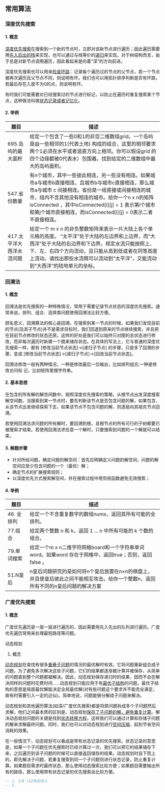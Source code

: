 ## 常用算法

### 深度优先搜索

#### 1. 概念

​     <u>深度优先搜索</u>在搜索到一个新的节点时，立即对该新节点进行遍历；因此遍历需要用<u>先入后出的栈</u>来实现，也可以通过与栈等价的<u>递归</u>来实现。对于树结构而言，由于总是对新节点调用遍历，因此看起来是向着“深”的方向前进。

​    深度优先搜索也可以用来<u>检查环路</u>：记录每个遍历过的节点的父节点，若一个节点被再次遍历且父节点不同，则说明有环。我们也可以用拓扑排序判断是否有环路，若最后存在入度不为0的点，则说明有环。

   有时我们可能需要对已经搜索过的节点进行标记，以防止在遍历时重复搜索某个节点，这种做法叫做<u>状态记录或者记忆化</u>。

#### 2. 举例

| 题目                     | 描述                                                         |
| ------------------------ | ------------------------------------------------------------ |
| 695.岛屿的最大面积       | 给定一个包含了一些0和1的非空二维数组grid。一个岛屿是由一些相邻的1(代表土地) 构成的组合，这里的相邻要求两个1必须在水平或者竖直方向上相邻。你可以假设grid 的四个边缘都被0代表水）包围着。找到给定的二维数组中最大的岛屿面积。 |
| 547.省份数量             | 有n个城市，其中一些彼此相连，另一些没有相连。如果城市a与城市b直接相连，且城市b与城市c直接相连，那么城市a与城市 c 间接相连。省份是一组直接或间接相连的城市，组内不含其他没有相连的城市。给你一个n x n的矩阵isConnected ，其中isConnected[i][j] = 1 表示第i个城市和第j个城市直接相连，而isConnected[i][j] = 0表示二者不直接相连。 |
| 417.太平洋大西洋水流问题 | 给定一个 m x n 的非负整数矩阵来表示一片大陆上各个单元格的高度。 “太平洋”处于大陆的左边界和上边界，而“大西洋”处于大陆的右边界和下边界。规定水流只能按照上、下、左、右四个方向流动，且只能从高到低或者在同等高度上流动。请找出那些水流既可以流动到“太平洋”，又能流动到“大西洋”的陆地单元的坐标。 |



### 回溯法

#### 1. 概念

​	回溯法是优先搜索的一种特殊情况，常用于需要记录节点状态的深度优先搜索。通常来说，排列、组合、选择类问题使用回溯法比较方便。

​    顾名思义，回溯算法的核心是回溯。在搜索到某一节点的时候，如果我们发现目前的节点(及其子节点)并不是需求目标时，我们回退到原来的节点继续搜索，并且把在目前节点修改的状态还原。这样的好处是我们可以始终只对图的总状态进行修改，而非每次遍历时新建一个图来储存状态。在具体的写法上，它与普通的深度优先搜索一样，都有 [修改当前节点状态]→[递归子节点] 的步骤，只是多了回溯的步骤，变成 [修改当前节点状态]→[递归子节点]→[回改当前节点状态]。

​      回溯法修改一般有两种情况，一种是修改最后一位输出，比如排列组合;一种是修改访问标 记，比如矩阵里搜字符串。

#### 2. 基本思想

   在包含的所有解的解空间数中，按照深度优先搜索的策略，从根节点出发深度搜索解空间数。当搜索到某一节点时，要先判断该节点是否包含问题的解，如果包含，从该节点出发继续探索下去，如果该节点不包含问题的解，则逐层向其祖先节点回溯。

​    若使用回溯法求问题的所有解时，要回溯到根，且根节点的所有可行的子树都要已被搜索才结束。若使用回溯法求任意一个解时，只要搜索到问题的一个解就可以结束。

#### 3. 解题步骤

* 针对所给问题，确定问题的解空间：首先应明确定义问题的解空间，问题的解空间应至少包含问题的一个（最优）解；
* 确定节点的扩展搜索规则；
* 以深度优先方式搜索解空间，并在搜索过程中用剪枝函数避免无效搜索；

#### 4. 举例

| 题目        | 描述                                                         |
| ----------- | ------------------------------------------------------------ |
| 46. 全排列  | 给定一个不含重复数字的数组nums，返回其所有可能的全排列。     |
| 77.组合     | 给定两个整数 n 和 k，返回 1 ... n 中所有可能的 k 个数的组合。 |
| 79.单词搜索 | 给定一个m x n二维字符网格board和一个字符串单词word。如果word 存在于网格中，返回true；否则，返回false 。 |
| 51.N皇后    | n皇后问题研究的是如何将n个皇后放置在n×n的棋盘上，并且使皇后彼此之间不能相互攻击。给你一个整数n，返回所有不同的n皇后问题的解决方案 |

### 广度优先搜索

#### 1. 概念

​    广度优先遍历是一层一层进行遍历的，因此需要用先入先出的队列进行遍历。广度优先遍历常用来处理最短路径等问题。







动态规划

1. 概念

​    <u>动态规划</u>在查找有很多<u>重叠子问题</u>的情况的最优解时有效。它将问题重新组合成子问题。为了避免多次解决这些子问题，它们的结果都逐渐被计算并被保存，从简单的问题直到整个问题都被解决。因此，动态规划保存递归时的结果，因而不会在解决同样的问题时花费时间......动态规划只能应用于有<u>最优子结构</u>的问题。最优子结构的意思是局部最优解能决定全局最优解(对有些问题这个要求并不能完全满足，故有时需要引入一定的近似)。简单地说，问题能够分解成子问题来解决。

​    动态规划和其他遍历算法(如深/广度优先搜索)都是将原问题拆成多个子问题然后求解，他们之间最本质的区别是，动态规划<u>保存了子问题的解，避免重复计算</u>。解决动态规划问题的关键是找到<u>状态转移方程</u>，这样我们可以通过计算和存储子问题的解来求解最终问题。同时，我们也可以对动态规划进行<u>空间压缩</u>，起到节省空间消耗的效果。

   在一些情况下，动态规划可以看成是带有状态记录的优先搜索。状态记录的意思是，如果一个子问题在优先搜索时已经计算过一次，我们可以把它的结果储存下来，之后遍历到该子问题的时候可以直接返回储存的结果。动态规划时自下而上的，即先解决子问题，若重复搜索到同一个子问题则进行状态记录，防止重复计算。如果题目需求时最终状态，那么使用动态搜索比较方便；如果题目需要输出所有的路径，那么使用带有状态记录的优先搜索会比较方便。



```sql
-- 1. 3月 r12购买的人 
-- 2. 

```





































